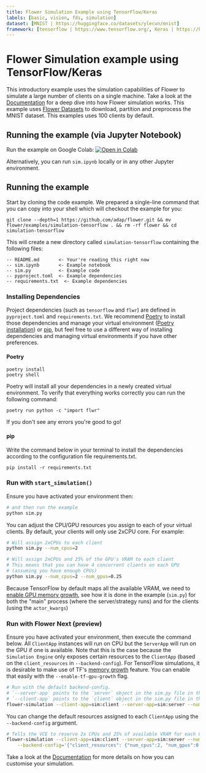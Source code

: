 ```yaml
---
title: Flower Simulation Example using TensorFlow/Keras
labels: [basic, vision, fds, simulation]
dataset: [MNIST | https://huggingface.co/datasets/ylecun/mnist]
framework: [tensorflow | https://www.tensorflow.org/, Keras | https://keras.io/]
---
```


# Flower Simulation example using TensorFlow/Keras

This introductory example uses the simulation capabilities of Flower to simulate a large number of clients on a single machine. Take a look at the [Documentation](https://flower.ai/docs/framework/how-to-run-simulations.html) for a deep dive into how Flower simulation works. This example uses [Flower Datasets](https://flower.ai/docs/datasets/) to download, partition and preprocess the MNIST dataset. This examples uses 100 clients by default.

## Running the example (via Jupyter Notebook)

Run the example on Google Colab: [![Open in Colab](https://colab.research.google.com/assets/colab-badge.svg)](https://colab.research.google.com/github/adap/flower/blob/main/examples/simulation-tensorflow/sim.ipynb)

Alternatively, you can run `sim.ipynb` locally or in any other Jupyter environment.

## Running the example

Start by cloning the code example. We prepared a single-line command that you can copy into your shell which will checkout the example for you:

```shell
git clone --depth=1 https://github.com/adap/flower.git && mv flower/examples/simulation-tensorflow . && rm -rf flower && cd simulation-tensorflow
```

This will create a new directory called `simulation-tensorflow` containing the following files:

```
-- README.md       <- Your're reading this right now
-- sim.ipynb       <- Example notebook
-- sim.py          <- Example code
-- pyproject.toml  <- Example dependencies
-- requirements.txt  <- Example dependencies
```

### Installing Dependencies

Project dependencies (such as `tensorflow` and `flwr`) are defined in `pyproject.toml` and `requirements.txt`. We recommend [Poetry](https://python-poetry.org/docs/) to install those dependencies and manage your virtual environment ([Poetry installation](https://python-poetry.org/docs/#installation)) or [pip](https://pip.pypa.io/en/latest/development/), but feel free to use a different way of installing dependencies and managing virtual environments if you have other preferences.

#### Poetry

```shell
poetry install
poetry shell
```

Poetry will install all your dependencies in a newly created virtual environment. To verify that everything works correctly you can run the following command:

```shell
poetry run python -c "import flwr"
```

If you don't see any errors you're good to go!

#### pip

Write the command below in your terminal to install the dependencies according to the configuration file requirements.txt.

```shell
pip install -r requirements.txt
```

### Run with `start_simulation()`

Ensure you have activated your environment then:

```bash
# and then run the example
python sim.py
```

You can adjust the CPU/GPU resources you assign to each of your virtual clients. By default, your clients will only use 2xCPU core. For example:

```bash
# Will assign 2xCPUs to each client
python sim.py --num_cpus=2

# Will assign 2xCPUs and 25% of the GPU's VRAM to each client
# This means that you can have 4 concurrent clients on each GPU
# (assuming you have enough CPUs)
python sim.py --num_cpus=2 --num_gpus=0.25
```

Because TensorFlow by default maps all the available VRAM, we need to [enable GPU memory growth](https://www.tensorflow.org/guide/gpu#limiting_gpu_memory_growth), see how it is done in the example (`sim.py`) for both the "main" process (where the server/strategy runs) and for the clients (using the `actor_kwargs`)

### Run with Flower Next (preview)

Ensure you have activated your environment, then execute the command below. All `ClientApp` instances will run on CPU but the `ServerApp` will run on the GPU if one is available. Note that this is the case because the `Simulation Engine` only exposes certain resources to the `ClientApp` (based on the `client_resources` in `--backend-config`). For TensorFlow simulations, it is desirable to make use of TF's [memory growth](https://www.tensorflow.org/api_docs/python/tf/config/experimental/set_memory_growth) feature. You can enable that easily with the `--enable-tf-gpu-growth` flag.

```bash
# Run with the default backend-config.
# `--server-app` points to the `server` object in the sim.py file in this example.
# `--client-app` points to the `client` object in the sim.py file in this example.
flower-simulation --client-app=sim:client --server-app=sim:server --num-supernodes=100 --enable-tf-gpu-growth
```

You can change the default resources assigned to each `ClientApp` using the `--backend-config` argument.

```bash
# Tells the VCE to reserve 2x CPUs and 25% of available VRAM for each ClientApp
flower-simulation --client-app=sim:client --server-app=sim:server --num-supernodes=100 \
    --backend-config='{"client_resources": {"num_cpus":2, "num_gpus":0.25}}' --enable-tf-gpu-growth
```

Take a look at the [Documentation](https://flower.ai/docs/framework/how-to-run-simulations.html) for more details on how you can customise your simulation.
